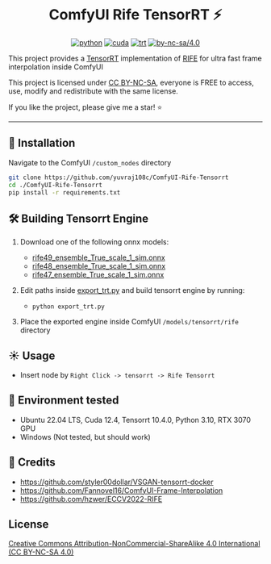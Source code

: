 <div align="center">

# ComfyUI Rife TensorRT ⚡

[![python](https://img.shields.io/badge/python-3.10.12-green)](https://www.python.org/downloads/release/python-31012/)
[![cuda](https://img.shields.io/badge/cuda-12.4-green)](https://developer.nvidia.com/cuda-downloads)
[![trt](https://img.shields.io/badge/TRT-10.4.0-green)](https://developer.nvidia.com/tensorrt)
[![by-nc-sa/4.0](https://img.shields.io/badge/license-CC--BY--NC--SA--4.0-lightgrey)](https://creativecommons.org/licenses/by-nc-sa/4.0/deed.en)

</div>

This project provides a [TensorRT](https://github.com/NVIDIA/TensorRT) implementation of [RIFE](https://github.com/hzwer/ECCV2022-RIFE) for ultra fast frame interpolation inside ComfyUI

This project is licensed under [CC BY-NC-SA](https://creativecommons.org/licenses/by-nc-sa/4.0/), everyone is FREE to access, use, modify and redistribute with the same license.

If you like the project, please give me a star! ⭐

---

<!-- ## ⏱️ Performance

_Note: The following results were benchmarked on FP16 engines inside ComfyUI, using 1000 similar frames_

| Device | FPS |
| :----: | :-: |
|  -  | -  | -->

## 🚀 Installation

Navigate to the ComfyUI `/custom_nodes` directory

```bash
git clone https://github.com/yuvraj108c/ComfyUI-Rife-Tensorrt
cd ./ComfyUI-Rife-Tensorrt
pip install -r requirements.txt
```

## 🛠️ Building Tensorrt Engine

1. Download one of the following onnx models:
   - [rife49_ensemble_True_scale_1_sim.onnx](https://huggingface.co/yuvraj108c/rife-onnx/resolve/main/rife49_ensemble_True_scale_1_sim.onnx)
   - [rife48_ensemble_True_scale_1_sim.onnx](https://huggingface.co/yuvraj108c/rife-onnx/resolve/main/rife48_ensemble_True_scale_1_sim.onnx)
   - [rife47_ensemble_True_scale_1_sim.onnx](https://huggingface.co/yuvraj108c/rife-onnx/resolve/main/rife47_ensemble_True_scale_1_sim.onnx)
2. Edit paths inside [export_trt.py](./export_trt.py) and build tensorrt engine by running:
   - `python export_trt.py`

3. Place the exported engine inside ComfyUI `/models/tensorrt/rife` directory

## ☀️ Usage

- Insert node by `Right Click -> tensorrt -> Rife Tensorrt`

## 🤖 Environment tested

- Ubuntu 22.04 LTS, Cuda 12.4, Tensorrt 10.4.0, Python 3.10, RTX 3070 GPU
- Windows (Not tested, but should work)

## 👏 Credits

- https://github.com/styler00dollar/VSGAN-tensorrt-docker
- https://github.com/Fannovel16/ComfyUI-Frame-Interpolation
- https://github.com/hzwer/ECCV2022-RIFE

## License

[Creative Commons Attribution-NonCommercial-ShareAlike 4.0 International (CC BY-NC-SA 4.0)](https://creativecommons.org/licenses/by-nc-sa/4.0/)
